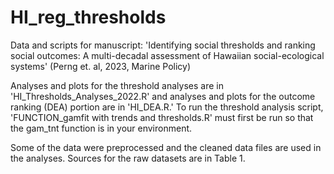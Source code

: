 # HI_reg_thresholds
Data and scripts for manuscript: 'Identifying social thresholds and ranking social outcomes: A multi-decadal assessment of Hawaiian social-ecological systems' (Perng et. al, 2023, Marine Policy)

Analyses and plots for the threshold analyses are in 'HI_Thresholds_Analyses_2022.R' and analyses and plots for the outcome ranking (DEA) portion are in 'HI_DEA.R.'
To run the threshold analysis script, 'FUNCTION_gamfit with trends and thresholds.R' must first be run so that the gam_tnt function is in your environment.

Some of the data were preprocessed and the cleaned data files are used in the analyses. Sources for the raw datasets are in Table 1.
